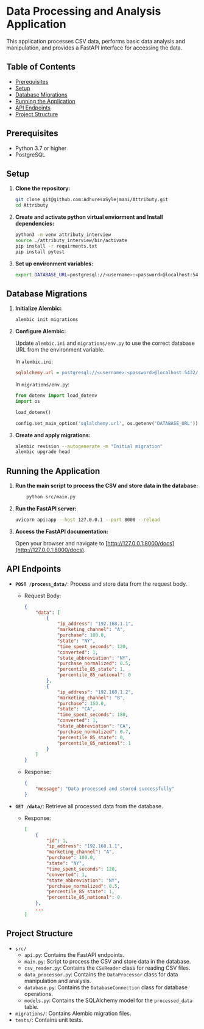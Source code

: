 # Data Processing and Analysis Application

This application processes CSV data, performs basic data analysis and manipulation, and provides a FastAPI interface for accessing the data.

## Table of Contents

- [Prerequisites](#prerequisites)
- [Setup](#setup)
- [Database Migrations](#database-migrations)
- [Running the Application](#running-the-application)
- [API Endpoints](#api-endpoints)
- [Project Structure](#project-structure)

## Prerequisites

- Python 3.7 or higher
- PostgreSQL

## Setup

1. **Clone the repository:**

    ```sh
    git clone git@github.com:AdhuresaSylejmani/Attributy.git
    cd Attributy
    ```

2. **Create and activate python virtual enviorment and Install dependencies:**

    ```sh
    python3 -m venv attributy_interview
    source ./attributy_interview/bin/activate
    pip install -r requirments.txt
    pip install pytest
    ```

3. **Set up environment variables:**

    ```sh
    export DATABASE_URL=postgresql://<username>:<password>@localhost:5432<database_name>
    ```

## Database Migrations

1. **Initialize Alembic:**

    ```sh
    alembic init migrations
    ```

2. **Configure Alembic:**

    Update `alembic.ini` and `migrations/env.py` to use the correct database URL from the environment variable.

    In `alembic.ini`:

    ```ini
    sqlalchemy.url = postgresql://<username>:<password>@localhost:5432/<database_name>
    ```

    In `migrations/env.py`:

    ```python
    from dotenv import load_dotenv
    import os

    load_dotenv()

    config.set_main_option('sqlalchemy.url', os.getenv('DATABASE_URL'))
    ```

3. **Create and apply migrations:**

    ```sh
    alembic revision --autogenerate -m "Initial migration"
    alembic upgrade head
    ```

## Running the Application

1. **Run the main script to process the CSV and store data in the database:**

    ```sh
        python src/main.py
    ```

2. **Run the FastAPI server:**

    ```sh
    uvicorn api:app --host 127.0.0.1 --port 8000 --reload    
    ```

3. **Access the FastAPI documentation:**

    Open your browser and navigate to [http://127.0.0.1:8000/docs](http://127.0.0.1:8000/docs).

## API Endpoints

- **`POST /process_data/`**: Process and store data from the request body.

    - Request Body:

        ```json
        {
            "data": [
                {
                    "ip_address": "192.168.1.1",
                    "marketing_channel": "A",
                    "purchase": 100.0,
                    "state": "NY",
                    "time_spent_seconds": 120,
                    "converted": 1,
                    "state_abbreviation": "NY",
                    "purchase_normalized": 0.5,
                    "percentile_85_state": 1,
                    "percentile_85_national": 0
                },
                {
                    "ip_address": "192.168.1.2",
                    "marketing_channel": "B",
                    "purchase": 150.0,
                    "state": "CA",
                    "time_spent_seconds": 180,
                    "converted": 1,
                    "state_abbreviation": "CA",
                    "purchase_normalized": 0.7,
                    "percentile_85_state": 0,
                    "percentile_85_national": 1
                }
            ]
        }
        ```

    - Response:

        ```json
        {
            "message": "Data processed and stored successfully"
        }
        ```

- **`GET /data/`**: Retrieve all processed data from the database.

    - Response:

        ```json
        [
            {
                "id": 1,
                "ip_address": "192.168.1.1",
                "marketing_channel": "A",
                "purchase": 100.0,
                "state": "NY",
                "time_spent_seconds": 120,
                "converted": 1,
                "state_abbreviation": "NY",
                "purchase_normalized": 0.5,
                "percentile_85_state": 1,
                "percentile_85_national": 0
            },
            ...
        ]
        ```

## Project Structure

- `src/`
    - `api.py`: Contains the FastAPI endpoints.
    - `main.py`: Script to process the CSV and store data in the database.
    - `csv_reader.py`: Contains the `CSVReader` class for reading CSV files.
    - `data_processor.py`: Contains the `DataProcessor` class for data manipulation and analysis.
    - `database.py`: Contains the `DatabaseConnection` class for database operations.
    - `models.py`: Contains the SQLAlchemy model for the `processed_data` table.
- `migrations/`: Contains Alembic migration files.
- `tests/`: Contains unit tests.


